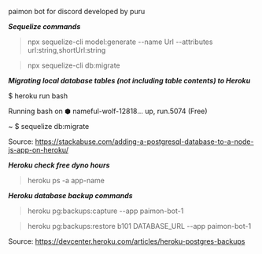 paimon bot for discord developed by puru

***Sequelize commands***
> npx sequelize-cli model:generate --name Url --attributes url:string,shortUrl:string

> npx sequelize-cli db:migrate

***Migrating local database tables (not including table contents) to Heroku***

$ heroku run bash

Running bash on ⬢ nameful-wolf-12818... up, run.5074 (Free)

~ $ sequelize db:migrate

Source: https://stackabuse.com/adding-a-postgresql-database-to-a-node-js-app-on-heroku/

***Heroku check free dyno hours***
> heroku ps -a app-name

***Heroku database backup commands***
> heroku pg:backups:capture --app paimon-bot-1

> heroku pg:backups:restore b101 DATABASE_URL --app paimon-bot-1

Source: https://devcenter.heroku.com/articles/heroku-postgres-backups